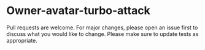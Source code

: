 # Owner-avatar-turbo-attack
Pull requests are welcome. For major changes, please open an issue first to discuss what you would like to change.  Please make sure to update tests as appropriate.
